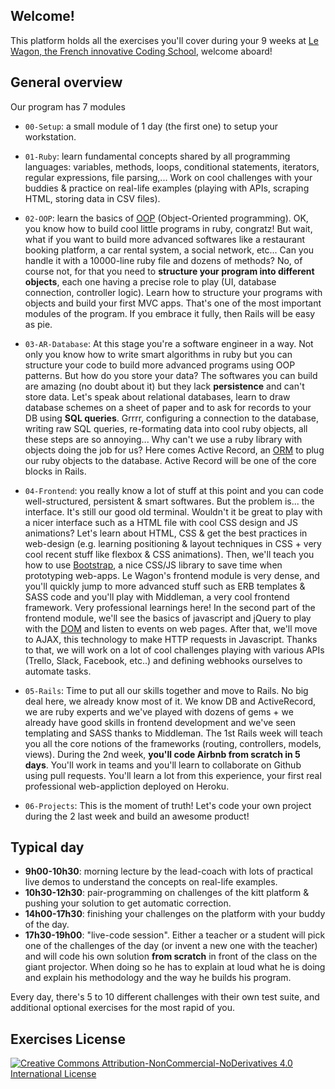 ## Welcome!

This platform holds all the exercises you'll cover during your 9 weeks at [Le Wagon, the French innovative Coding School](http://www.lewagon.org/en), welcome aboard!

## General overview

Our program has 7 modules

- `00-Setup`: a small module of 1 day (the first one) to setup your workstation.

- `01-Ruby`: learn fundamental concepts shared by all programming languages: variables, methods, loops, conditional statements, iterators, regular expressions,  file parsing,... Work on cool challenges with your buddies & practice on real-life examples (playing with APIs, scraping HTML, storing data in CSV files).

- `02-OOP`: learn the basics of [OOP](https://en.wikipedia.org/wiki/Object-oriented_programming) (Object-Oriented programming). OK, you know how to build cool little programs in ruby, congratz! But wait, what if you want to build more advanced softwares like a restaurant booking platform, a car rental system, a social network, etc... Can you handle it with a 10000-line ruby file and dozens of methods? No, of course not, for that you need to **structure your program into different objects**, each one having a precise role to play (UI, database connection, controller logic). Learn how to structure your programs with objects and build your first MVC apps. That's one of the most important modules of the program. If you embrace it fully, then Rails will be easy as pie.


- `03-AR-Database`: At this stage you're a software engineer in a way. Not only you know how to write smart algorithms in ruby but you can structure your code to build more advanced programs using OOP patterns. But how do you store your data? The softwares you can build are amazing (no doubt about it) but they lack **persistence** and can't store data. Let's speak about relational databases, learn to draw database schemes on a sheet of paper and to ask for records to your DB using **SQL queries**. Grrrr, configuring a connection to the database, writing raw SQL queries, re-formating data into cool ruby objects, all these steps are so annoying... Why can't we use a ruby library with objects doing the job for us? Here comes Active Record, an [ORM](https://en.wikipedia.org/wiki/Object-relational_mapping) to plug our ruby objects to the database. Active Record will be one of the core blocks in Rails.


- `04-Frontend`: you really know a lot of stuff at this point and you can code well-structured, persistent & smart softwares. But the problem is... the interface. It's still our good old terminal. Wouldn't it be great to play with a nicer interface such as a HTML file with cool CSS design and JS animations? Let's learn about HTML, CSS & get the best practices in web-design (e.g. learning positioning & layout techniques in CSS + very cool recent stuff like flexbox & CSS animations). Then, we'll teach you how to use [Bootstrap](http://getbootstrap.com/), a nice CSS/JS library to save time when prototyping web-apps. Le Wagon's frontend module is very dense, and you'll quickly jump to more advanced stuff such as ERB templates & SASS code and you'll play with Middleman, a very cool frontend framework. Very professional learnings here! In the second part of the frontend module, we'll see the basics of javascript and jQuery to play with the [DOM](https://en.wikipedia.org/wiki/Document_Object_Model) and listen to events on web pages. After that, we'll move to AJAX, this technology to make HTTP requests in Javascript. Thanks to that, we will work on a lot of cool challenges playing with various APIs (Trello, Slack, Facebook, etc..) and defining webhooks ourselves to automate tasks.

- `05-Rails`: Time to put all our skills together and move to Rails. No big deal here, we already know most of it. We know DB and ActiveRecord, we are ruby experts and we've played with dozens of gems + we already have good skills in frontend development and we've seen templating and SASS thanks to Middleman. The 1st Rails week will teach you all the core notions of the frameworks (routing, controllers, models, views). During the 2nd week, **you'll code Airbnb from scratch in 5 days**. You'll work in teams and you'll learn to collaborate on Github using pull requests. You'll learn a lot from this experience, your first real professional web-appliction deployed on Heroku.

- `06-Projects`: This is the moment of truth! Let's code your own project during the 2 last week and build an awesome product!


## Typical day

- **9h00-10h30**: morning lecture by the lead-coach with lots of practical live demos to understand the concepts on real-life examples.
- **10h30-12h30**: pair-programming on challenges of the kitt platform & pushing your solution to get automatic correction.
- **14h00-17h30**: finishing your challenges on the platform with your buddy of the day.
-  **17h30-19h00**: "live-code session". Either a teacher or a student will pick one of the challenges of the day (or invent a new one with the teacher) and will code his own solution **from scratch** in front of the class on the giant projector. When doing so he has to explain at loud what he is doing and explain his methodology and the way he builds his program.

Every day, there's 5 to 10 different challenges with their own test suite, and additional optional exercises for the most rapid of you.

## Exercises License

[![Creative Commons Attribution-NonCommercial-NoDerivatives 4.0 International License](https://i.creativecommons.org/l/by-nc-nd/4.0/88x31.png)](http://creativecommons.org/licenses/by-nc-nd/4.0/)
